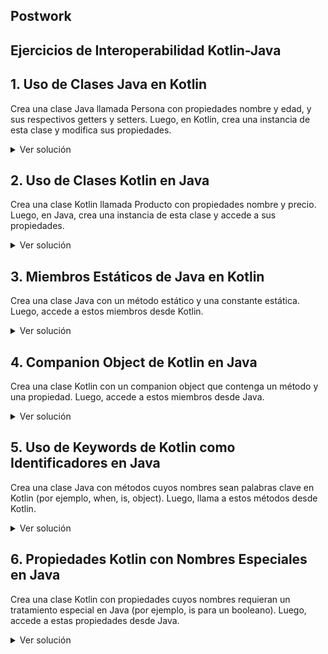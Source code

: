 ## Postwork

## Ejercicios de Interoperabilidad Kotlin-Java

## 1. Uso de Clases Java en Kotlin

Crea una clase Java llamada Persona con propiedades nombre y edad, y sus respectivos getters y setters. Luego, en Kotlin, crea una instancia de esta clase y modifica sus propiedades.

<details>
<summary>Ver solución</summary>
    
```java
    // Persona.java
public class Persona {
    private String nombre;
    private int edad;

    public String getNombre() { return nombre; }
    public void setNombre(String nombre) { this.nombre = nombre; }
    public int getEdad() { return edad; }
    public void setEdad(int edad) { this.edad = edad; }
}
kotlinCopy// main.kt
fun main() {
    val persona = Persona()
    persona.nombre = "Juan"
    persona.edad = 25
    println("Nombre: ${persona.nombre}, Edad: ${persona.edad}")
}
```
</details>

## 2. Uso de Clases Kotlin en Java

Crea una clase Kotlin llamada Producto con propiedades nombre y precio. Luego, en Java, crea una instancia de esta clase y accede a sus propiedades.

<details>
<summary>Ver solución</summary>
    
```kotlin
// Producto.kt
class Producto(var nombre: String, var precio: Double)
javaCopy// Main.java
public class Main {
    public static void main(String[] args) {
        Producto producto = new Producto("Laptop", 999.99);
        System.out.println("Nombre: " + producto.getNombre() + ", Precio: " + producto.getPrecio());
    }
}
```
</details>

## 3. Miembros Estáticos de Java en Kotlin

Crea una clase Java con un método estático y una constante estática. Luego, accede a estos miembros desde Kotlin.

<details>
<summary>Ver solución</summary>
    
```java
// Util.java
public class Util {
    public static final String VERSION = "1.0";
    public static int sumar(int a, int b) {
        return a + b;
    }
}
```

```kotlin
// main.kt
fun main() {
    println("Versión: ${Util.VERSION}")
    println("Suma: ${Util.sumar(5, 3)}")
}
```
</details>

## 4. Companion Object de Kotlin en Java

Crea una clase Kotlin con un companion object que contenga un método y una propiedad. Luego, accede a estos miembros desde Java.

<details>
<summary>Ver solución</summary>
    
```kotlin
// Calculadora.kt
class Calculadora {
    companion object {
        const val PI = 3.14159
        fun cuadrado(n: Int): Int = n * n
    }
}
```

```java
// Main.java
public class Main {
    public static void main(String[] args) {
        System.out.println("PI: " + Calculadora.PI);
        System.out.println("Cuadrado de 5: " + Calculadora.Companion.cuadrado(5));
    }
}
```
</details>

## 5. Uso de Keywords de Kotlin como Identificadores en Java

Crea una clase Java con métodos cuyos nombres sean palabras clave en Kotlin (por ejemplo, when, is, object). Luego, llama a estos métodos desde Kotlin.

<details>
<summary>Ver solución</summary>
    
```java
// Keywords.java
public class Keywords {
    public static void when() {
        System.out.println("Método when");
    }
    
    public static void is() {
        System.out.println("Método is");
    }
    
    public static void object() {
        System.out.println("Método object");
    }
}
```

```kotlin
// main.kt
fun main() {
    Keywords.`when`()
    Keywords.`is`()
    Keywords.`object`()
}
```
</details>

## 6. Propiedades Kotlin con Nombres Especiales en Java

Crea una clase Kotlin con propiedades cuyos nombres requieran un tratamiento especial en Java (por ejemplo, is para un booleano). Luego, accede a estas propiedades desde Java.

<details>
<summary>Ver solución</summary>
    
```kotlin
// EstadoObjeto.kt
class EstadoObjeto {
    var isActivo: Boolean = false
    var hasValor: Int = 0
}
```

```java
// Main.java
public class Main {
    public static void main(String[] args) {
        EstadoObjeto estado = new EstadoObjeto();
        estado.setActivo(true);
        estado.setHasValor(10);
        System.out.println("Activo: " + estado.isActivo());
        System.out.println("Valor: " + estado.getHasValor());
    }
}
```
</details>
